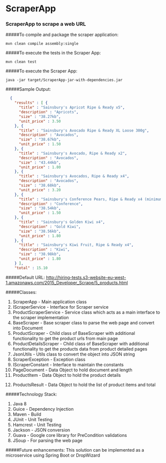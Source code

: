 # ScraperApp
### ScraperApp to scrape a web URL

#####To compile and package the scraper application:

    mvn clean compile assembly:single

#####To execute the tests in the Scraper App:

    mvn clean test
  
#####To execute the Scraper App:

    java -jar target/ScraperApp-jar-with-dependencies.jar
    
#####Sample Output:
```json
  {
    "results" : [ {
      "title" : "Sainsbury's Apricot Ripe & Ready x5",
      "description" : "Apricots",
      "size" : "38.27kb",
      "unit_price" : 3.50
    }, {
      "title" : "Sainsbury's Avocado Ripe & Ready XL Loose 300g",
      "description" : "Avocados",
      "size" : "38.67kb",
      "unit_price" : 1.50
    }, {
      "title" : "Sainsbury's Avocado, Ripe & Ready x2",
      "description" : "Avocados",
      "size" : "43.44kb",
      "unit_price" : 1.80
    }, {
      "title" : "Sainsbury's Avocados, Ripe & Ready x4",
      "description" : "Avocados",
      "size" : "38.68kb",
      "unit_price" : 3.20
    }, {
      "title" : "Sainsbury's Conference Pears, Ripe & Ready x4 (minimum)",
      "description" : "Conference",
      "size" : "38.54kb",
      "unit_price" : 1.50
    }, {
      "title" : "Sainsbury's Golden Kiwi x4",
      "description" : "Gold Kiwi",
      "size" : "38.56kb",
      "unit_price" : 1.80
    }, {
      "title" : "Sainsbury's Kiwi Fruit, Ripe & Ready x4",
      "description" : "Kiwi",
      "size" : "38.98kb",
      "unit_price" : 1.80
    } ],
    "total" : 15.10
```    

#####Default URL:
http://hiring-tests.s3-website-eu-west-1.amazonaws.com/2015_Developer_Scrape/5_products.html

#####Classes:
1. ScraperApp - Main application class
2. IScraperService - Interface for Scraper service
3. ProductScraperService - Service class which acts as a main interface to the scraper implementation
4. BaseScraper - Base scraper class to parse the web page and convert into Document
5. ProductScraper - Child class of BaseScraper with additional functionality to get the product urls from main page
6. ProductDetailsScraper - Child class of BaseScraper with additional functionality to get the products data from product detailed pages
7. JsonUtils - Utils class to convert the object into JSON string
8. ScraperException - Exception class
9. IScraperConstant - Interface to maintain the constants
10. PageDocument - Data Object to hold document and length
11. ProductItem - Data Object to hold the product details
12) ProductsResult - Data Object to hold the list of product items and total

#####Technology Stack:
1. Java 8
2. Guice - Dependency Injection
3. Maven - Build
4. JUnit - Unit Testing
5. Hamcrest - Unit Testing
6. Jackson - JSON conversion
7. Guava - Google core library for PreCondition validations
8. JSoup - For parsing the web page

#####Future enhancements:
This solution can be implemented as a microservice using Spring Boot or DropWizard
